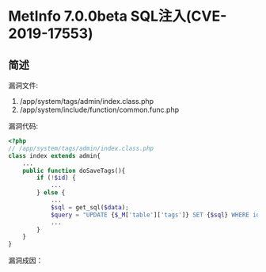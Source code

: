 # MetInfo 7.0.0beta SQL注入(CVE-2019-17553)

## 简述

漏洞文件: 
1. /app/system/tags/admin/index.class.php
2. /app/system/include/function/common.func.php

漏洞代码: 

```php
<?php
// /app/system/tags/admin/index.class.php
class index extends admin{
    ...
    public function doSaveTags(){
        if (!$id) {
            ...
        } else {
            ...
            $sql = get_sql($data);
            $query = "UPDATE {$_M['table']['tags']} SET {$sql} WHERE id = '{$id}'";
            ...
        }
    }
}
```

漏洞成因：
